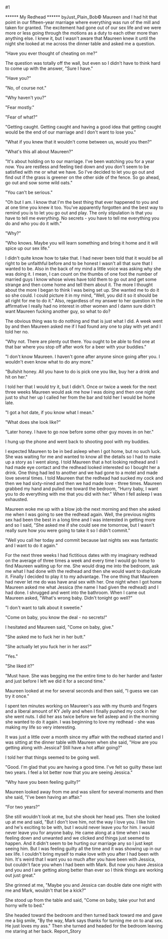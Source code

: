 #1 

 

 ****** My Redhead ****** byJust_Plain_Bob© Maureen and I had hit that point in our fifteen-year marriage where everything was run of the mill and taken for granted. The excitement had gone out of our sex life and we were more or less going through the motions as a duty to each other more than anything else. I knew it, but I wasn't aware that Maureen knew it until the night she looked at me across the dinner table and asked me a question. 

 "Have you ever thought of cheating on me?" 

 The question was totally off the wall, but even so I didn't have to think hard to come up with the answer, "Sure I have." 

 "Have you?" 

 "No, of course not." 

 "Why haven't you?" 

 "Fear mostly." 

 "Fear of what?" 

 "Getting caught. Getting caught and having a good idea that getting caught would be the end of our marriage and I don't want to lose you." 

 "What if you knew that it wouldn't come between us, would you then?" 

 "What's this all about Maureen?" 

 "It's about holding on to our marriage. I've been watching you for a year now. You are restless and feeling tied down and you don't seem to be satisfied with me or what we have. So I've decided to let you go out and find out if the grass is greener on the other side of the fence. So go ahead, go out and sow some wild oats." 

 "You can't be serious." 

 "Oh but I am. I know that I'm the best thing that ever happened to you and at one time you knew it too. You've apparently forgotten and the best way to remind you is to let you go out and play. The only stipulation is that you have to tell me everything. No secrets - you have to tell me everything you do and who you do it with." 

 "Why?" 

 "Who knows. Maybe you will learn something and bring it home and it will spice up our sex life." 

 I didn't quite know how to take that. I had never been told that it would be all right to be unfaithful before and to be honest I wasn't all that sure that I wanted to be. Also in the back of my mind a little voice was asking why she was doing it. I mean, I can count on the thumbs of one foot the number of married guys I know whose wives have told them to go out and get some strange and then come home and tell them about it. The more I thought about the more I began to think I was being set up. She wanted me to do it so she could. I could picture it in my mind, "Well, you did it so it should be all right for me to do it." Also, regardless of my answer to her question in the affirmative I really had no interest in other women and I damn sure didn't want Maureen fucking another guy, so what to do? 

 The obvious thing was to do nothing and that is just what I did. A week went by and then Maureen asked me if I had found any one to play with yet and I told her no. 

 "Why not. There are plenty out there. You ought to be able to find one at that bar where you stop off after work for a beer with your buddies." 

 "I don't know Maureen. I haven't gone after anyone since going after you. I wouldn't even know what to do any more." 

 "Bullshit honey. All you have to do is pick one you like, buy her a drink and hit on her." 

 I told her that I would try it, but I didn't. Once or twice a week for the next three weeks Maureen would ask me how I was doing and then one night just to shut her up I called her from the bar and told her I would be home late. 

 "I got a hot date, if you know what I mean." 

 "What does she look like?" 

 "Later honey. I have to go now before some other guy moves in on her." 

 I hung up the phone and went back to shooting pool with my buddies. 

 I expected Maureen to be in bed asleep when I got home, but no such luck. She was waiting for me and wanted to know all the details so I had to make up a story as I went along. I told Maureen that a hot looking redhead and I had made eye contact and the redhead looked interested so I bought her a drink. One thing had led to another and we had gone to a motel and made love several times. I told Maureen that the redhead had sucked my cock and then we had sixty-nined and then we had made love - three times. Maureen grabbed my hand and pulled me toward the bedroom, "Hurry baby, I want you to do everything with me that you did with her." When I fell asleep I was exhausted. 

 Maureen woke me up with a blow job the next morning and then she asked me when I was going to see the redhead again. Well, the previous nights sex had been the best in a long time and I was interested in getting more and so I said, "She asked me if she could see me tomorrow, but I wasn't really sure how you were going to take it so I didn't commit." 

 "Well you call her today and commit because last nights sex was fantastic and I want to do it again." 

 For the next three weeks I had fictitious dates with my imaginary redhead on the average of three times a week and every time I would go home to find Maureen waiting up for me. She would drag me into the bedroom, ask me what I had done with the redhead and then she would want to duplicate it. Finally I decided to play it to my advantage. The one thing that Maureen had never let me do was have anal sex with her. One night when I got home Maureen asked me what Jessica (the name I had given the redhead) and I had done. I shrugged and went into the bathroom. When I came out Maureen asked, "What's wrong baby. Didn't tonight go well?" 

 "I don't want to talk about it sweetie." 

 "Come on baby, you know the deal - no secrets!" 

 I hesitated and Maureen said, "Come on baby, give." 

 "She asked me to fuck her in her butt." 

 "She actually let you fuck her in her ass?" 

 "Yes." 

 "She liked it?" 

 "Must have. She was begging me the entire time to do her harder and faster and just before I left we did it for a second time." 

 Maureen looked at me for several seconds and then said, "I guess we can try it once." 

 I spent ten minutes working on Maureen's ass with my thumb and fingers and a liberal amount of KY Jelly and when I finally pushed my cock in her she went nuts. I did her ass twice before we fell asleep and in the morning she wanted to do it again. I was beginning to love my redhead - she was making my life so very interesting. 

 It was just a little over a month since my affair with the redhead started and I was sitting at the dinner table with Maureen when she said, "How are you getting along with Jessica? Still have a hot affair going?" 

 I told her that things seemed to be going well. 

 "Good. I'm glad that you are having a good time. I've felt so guilty these last two years. I feel a lot better now that you are seeing Jessica." 

 "Why have you been feeling guilty?" 

 Maureen looked away from me and was silent for several moments and then she said, "I've been having an affair." 

 "For two years?" 

 She still wouldn't look at me, but she shook her head yes. Then she looked up at me and said, "But I don't love him, not the way I love you. I like him and he's exciting to be with, but I would never leave you for him. I would never leave you for anyone baby. He came along at a time when I was feeling down and unwanted and we clicked and things just seemed to happen. And it didn't seem to be hurting our marriage any so I just kept seeing him. But I was feeling guilty all the time and it was showing up in our sex life. I couldn't bring myself to make love with you after I had been with him. It's weird that I want you so much after you have been with Jessica, but couldn't face you when I had been with Mark. But now you have Jessica and you and I are getting along better than ever so I think things are working out just great." 

 She grinned at me, "Maybe you and Jessica can double date one night with me and Mark, wouldn't that be a kick?" 

 She stood up from the table and said, "Come on baby, take your hot and horny wife to bed." 

 She headed toward the bedroom and then turned back toward me and gave me a big smile, "By the way, Mark says thanks for turning me on to anal sex. He just loves my ass." Then she turned and headed for the bedroom leaving me staring at her back. Report_Story 
